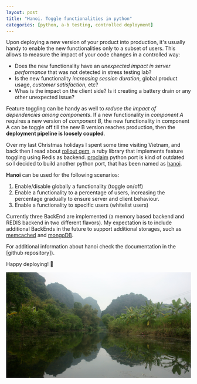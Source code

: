 ```yaml
---
layout: post
title: "Hanoi. Toggle functionalities in python"
categories: [python, a-b testing, controlled deployment]
---
```


Upon deploying a new version of your product into production,
 it's usually handy to enable the new functionalities only to
 a subset of users. This allows to measure the impact of your
 code changes in a controlled way:

* Does the new functionality have an *unexpected impact in
  server performance* that was not detected in stress testing lab?
* Is the new functionality *increasing session duration*, global
  product usage, *customer satisfaction*, etc?
* Whas is the impact on the client side? Is it creating a
  battery drain or any other unexpected issue?

Feature toggling can be handy as well to *reduce the impact of
 dependencies among components*. If a new functionality in *component A*
 requires a new version of *component B*, the new functionality in
 component A can be toggle off till the new B version reaches production,
 then the **deployment pipeline is loosely coupled**.

Over my last Christmas holidays I spent some time visiting Vietnam,
 and back then I read about [rollout gem](https://github.com/FetLife/rollout),
 a ruby library that implements feature toggling using Redis as backend.
 [proclaim](https://github.com/asenchi/proclaim) python port is kind
 of outdated so I decided to build another python port, that has been
 named as [hanoi](https://github.com/juandebravo/hanoi).

**Hanoi** can be used for the following scenarios:

1. Enable/disable globally a functionality (toggle on/off)
1. Enable a functionality to a percentage of users, increasing
   the percentage gradually to ensure server and client behaviour.
1. Enable a functionality to specific users (whitelist users)

Currently three BackEnd are implemented (a memory based backend and
 REDIS backend in two different flavors). My expectation is to
 include additional BackEnds in the future to support additional
 storages, such as [memcached](http://memcached.org/)
 and [mongoDB](http://www.mongodb.org/).

For additional information about hanoi check the documentation in the [github repository]).

Happy deploying! :hammer:

<img alt="Hanoi" style="with: 100%; padding: 0" src="/gfx/hanoi.jpg">
